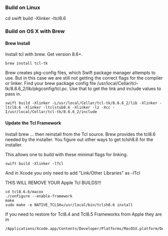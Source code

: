 ### Build on Linux

cd <checkout>
swift build -Xlinker -ltcl8.6

### Build on OS X with Brew

#### Brew Install
Install tcl with brew.  Get version 8.6+.

```
brew install tcl-tk
```

Brew creates pkg-config files, which Swift package manager attempts to use.  But in this case we are still not getting the correct flags for the compiler or linker. Find your brew package config file /usr/local/Cellar/tcl-tk/8.6.6_2/lib/pkgconfig/tcl.pc. Use that to get the link and include values to pass in.
```
swift build -Xlinker -L/usr/local/Cellar/tcl-tk/8.6.6_2/lib -Xlinker -ltcl8.6 -Xlinker -ltclstub8.6 -Xlinker -lz -Xcc -I/usr/local/Cellar/tcl-tk/8.6.6_2/include
```

#### Update the Tcl Framework

Install brew ... then reinstall from the Tcl source.  Brew provides the tcl8.6 needed by the installer.  You figure out other ways to get tclsh8.6 for the installer.

This allows one to build with these minimal flags for linking.
```
swift build -Xlinker -lTcl
```
And in Xcode you only need to add "Link/Other Libraries" as -lTcl

THIS WILL REMOVE YOUR Apple Tcl BUILDS!!!
```
cd tcl8.6.6/macox
./configure --enable-framework
make
sudo make -e NATIVE_TCLSH=/usr/local/bin/tclsh8.6 install
```

If you need to restore for Tcl8.4 and Tcl8.5 Frameworks from Apple they are in
```
/Applications/Xcode.app/Contents/Developer/Platforms/MacOSX.platform/Developer/SDKs/MacOSX.sdk/System/Library/Frameworks/Tcl.framework
```
